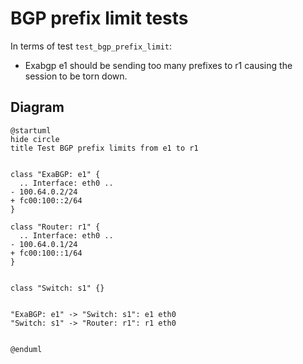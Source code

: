 # BGP prefix limit tests

In terms of test `test_bgp_prefix_limit`:
  - Exabgp e1 should be sending too many prefixes to r1 causing the session to be torn down.


## Diagram

```plantuml
@startuml
hide circle
title Test BGP prefix limits from e1 to r1


class "ExaBGP: e1" {
  .. Interface: eth0 ..
- 100.64.0.2/24
+ fc00:100::2/64
}

class "Router: r1" {
  .. Interface: eth0 ..
- 100.64.0.1/24
+ fc00:100::1/64
}


class "Switch: s1" {}


"ExaBGP: e1" -> "Switch: s1": e1 eth0
"Switch: s1" -> "Router: r1": r1 eth0


@enduml
```
